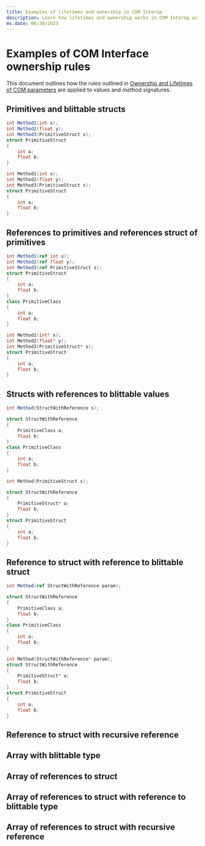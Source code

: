 ```yaml
---
title: Examples of lifetimes and ownership in COM Interop
description: Learn how lifetimes and ownership works in COM Interop with examples
ms.date: 06/30/2023
---
```


# Examples of COM Interface ownership rules

This document outlines how the rules outlined in [Ownership and Lifetimes of COM parameters](./com-parameter-ownership.md) are applied to values and method signatures.

## Primitives and blittable structs

```csharp
int Method1(int x);
int Method2(float y);
int Method3(PrimitiveStruct s);
struct PrimitiveStruct
{
    int a;
    float b;
}
```
```cpp
int Method1(int x);
int Method2(float y);
int Method3(PrimitiveStruct s);
struct PrimitiveStruct
{
    int a;
    float b;
}
```


## References to primitives and references struct of primitives

```csharp
int Method1(ref int x);
int Method2(ref float y);
int Method3(ref PrimitiveStruct s);
struct PrimitiveStruct
{
    int a;
    float b;
}
class PrimitiveClass
{
    int a;
    float b;
}
```
```cpp
int Method1(int* x);
int Method2(float* y);
int Method3(PrimitiveStruct* s);
struct PrimitiveStruct
{
    int a;
    float b;
}
```


## Structs with references to blittable values

```csharp
int Method(StructWithReference s);

struct StructWithReference
{
    PrimitiveClass a;
    float b;
}
class PrimitiveClass
{
    int a;
    float b;
}
```
```cpp
int Method(PrimitiveStruct s);

struct StructWithReference
{
    PrimitiveStruct* a;
    float b;
}
struct PrimitiveStruct
{
    int a;
    float b;
}
```


## Reference to struct with reference to blittable struct

```csharp
int Method(ref StructWithReference param);

struct StructWithReference
{
    PrimitiveClass a;
    float b;
}
class PrimitiveClass
{
    int a;
    float b;
}
```
```cpp
int Method(StructWithReference* param);
struct StructWithReference
{
    PrimitiveStruct* a;
    float b;
}
struct PrimitiveStruct
{
    int a;
    float b;
}
```


## Reference to struct with recursive reference

## Array with blittable type

## Array of references to struct

## Array of references to struct with reference to blittable type

## Array of references to struct with recursive reference
